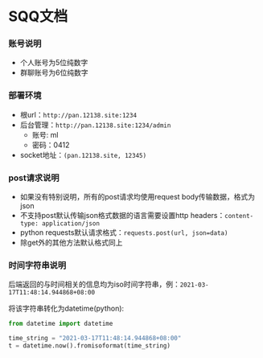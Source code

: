 # SQQ文档

### 账号说明

- 个人账号为5位纯数字
- 群聊账号为6位纯数字

### 部署环境

- 根url：`http://pan.12138.site:1234`
- 后台管理：`http://pan.12138.site:1234/admin`
  - 账号: ml   
  - 密码：0412
- socket地址：`(pan.12138.site, 12345)`

### post请求说明

- 如果没有特别说明，所有的post请求均使用request body传输数据，格式为json
- 不支持post默认传输json格式数据的语言需要设置http headers：`content-type: application/json`
- python requests默认请求格式：`requests.post(url, json=data)`
- 除get外的其他方法默认格式同上

### 时间字符串说明

后端返回的与时间相关的信息均为iso时间字符串，例：`2021-03-17T11:48:14.944868+08:00`

将该字符串转化为datetime(python):

```python
from datetime import datetime

time_string = "2021-03-17T11:48:14.944868+08:00"
t = datetime.now().fromisoformat(time_string)
```

